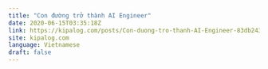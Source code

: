 ```yaml
---
title: "Con đường trở thành AI Engineer"
date: 2020-06-15T03:35:18Z
link: https://kipalog.com/posts/Con-duong-tro-thanh-AI-Engineer-83db2435-5caf-4475-a228-cc7c11211d99?utm_medium=RSS&utm_source=news.12bit.vn
site: kipalog.com
language: Vietnamese
draft: false
---
```


